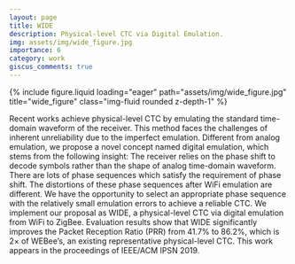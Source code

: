 ```yaml
---
layout: page
title: WIDE
description: Physical-level CTC via Digital Emulation.
img: assets/img/wide_figure.jpg
importance: 6
category: work
giscus_comments: true
---
```


<div class="row">
    <div class="col-sm mt-3 mt-md-0">
        {% include figure.liquid loading="eager" path="assets/img/wide_figure.jpg" title="wide_figure" class="img-fluid rounded z-depth-1" %}
    </div>
</div>

Recent works achieve physical-level CTC by emulating the standard time-domain waveform of the receiver. This method faces the challenges of inherent unreliability due to the imperfect emulation. Different from analog emulation, we propose a novel concept named digital emulation, which stems from the following insight: The receiver relies on the phase shift to decode symbols rather than the shape of analog time-domain waveform. There are lots of phase sequences which satisfy the requirement of phase shift. The distortions of these phase sequences after WiFi emulation are different. We have the opportunity to select an appropriate phase sequence with the relatively small emulation errors to achieve a reliable CTC. We implement our proposal as WIDE, a physical-level CTC via digital emulation from WiFi to ZigBee. Evaluation results show that WIDE significantly improves the Packet Reception Ratio (PRR) from 41.7% to 86.2%, which is 2× of WEBee’s, an existing representative physical-level CTC. This work appears in the proceedings of IEEE/ACM IPSN 2019.


